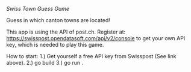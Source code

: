*Swiss Town Guess Game*

Guess in which canton towns are located!

This app is using the API of post.ch.
Register at: https://swisspost.opendatasoft.com/api/v2/console to get your own API key, which is needed to play this game.

How to start:
1.) Get yourself a free API key from Swisspost (See link above).
2.) go build
3.) go run .
